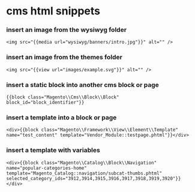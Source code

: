 # cms html snippets

### insert an image from the wysiwyg folder

    <img src="{{media url="wysiwyg/banners/intro.jpg"}}" alt="" />

### insert an image from the themes folder

    <img src="{{view url="images/example.svg"}}" alt="" />

### insert a static block into another cms block or page

    {{block class="Magento\\Cms\\Block\\Block" block_id="block_identifier"}}

### insert a template into a block or page

    <div>{{block class="Magento\\Framework\\View\\Element\\Template" name="test_content" template="Vendor_Module::testpage.phtml"}}</div>

### insert a template with variables

    <div>{{block class="Magento\\Catalog\\Block\\Navigation" name="popular-categories-home" template="Magento_Catalog::navigation/subcat-thumbs.phtml" selected_category_ids="3912,3914,3915,3916,3917,3918,3919,3920"}}</div>
